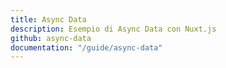```yaml
---
title: Async Data
description: Esempio di Async Data con Nuxt.js
github: async-data
documentation: "/guide/async-data"
---
```

